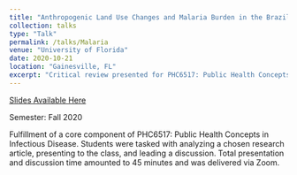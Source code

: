 ```yaml
---
title: "Anthropogenic Land Use Changes and Malaria Burden in the Brazilian Amazon"
collection: talks
type: "Talk"
permalink: /talks/Malaria
venue: "University of Florida"
date: 2020-10-21
location: "Gainesville, FL"
excerpt: "Critical review presented for PHC6517: Public Health Concepts in Infectious Disease"
---
```


[Slides Available Here](http://shalslikesepi.github.io/files/Malaria.pdf)

Semester: Fall 2020  

Fulfillment of a core component of PHC6517: Public Health Concepts in Infectious Disease. Students were tasked with analyzing a chosen research article, presenting to the class, and leading a discussion. Total presentation and discussion time amounted to 45 minutes and was delivered via Zoom. 

